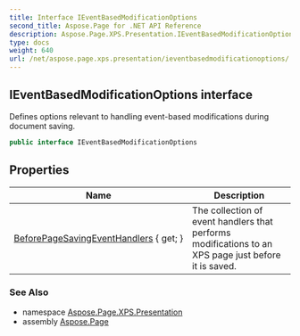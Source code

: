 ```yaml
---
title: Interface IEventBasedModificationOptions
second_title: Aspose.Page for .NET API Reference
description: Aspose.Page.XPS.Presentation.IEventBasedModificationOptions interface. Defines options relevant to handling eventbased modifications during document saving
type: docs
weight: 640
url: /net/aspose.page.xps.presentation/ieventbasedmodificationoptions/
---
```

## IEventBasedModificationOptions interface

Defines options relevant to handling event-based modifications during document saving.

```csharp
public interface IEventBasedModificationOptions
```

## Properties

| Name | Description |
| --- | --- |
| [BeforePageSavingEventHandlers](../../aspose.page.xps.presentation/ieventbasedmodificationoptions/beforepagesavingeventhandlers/) { get; } | The collection of event handlers that performs modifications to an XPS page just before it is saved. |

### See Also

* namespace [Aspose.Page.XPS.Presentation](../../aspose.page.xps.presentation/)
* assembly [Aspose.Page](../../)


